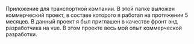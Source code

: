 Приложение для транспортной компании.
В этой папке выложен коммерческий проект, в составе которого я работал на протяжении 5 месяцев. В данный проект я был приглашен в качестве фронт энд разработчика на vue. В этом проекте весь мой опыт коммерческой разработки.  

